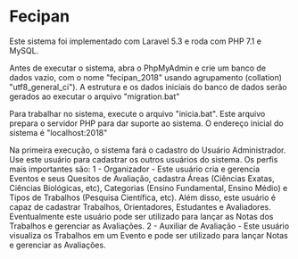 # Fecipan

Este sistema foi implementado com Laravel 5.3 e roda com PHP 7.1 e MySQL. 

Antes de executar o sistema, abra o PhpMyAdmin e crie um banco de dados vazio, com o nome "fecipan_2018" usando agrupamento (collation) "utf8_general_ci"). A estrutura e os dados iniciais do banco de dados serão gerados ao executar o arquivo "migration.bat"

Para trabalhar no sistema, execute o arquivo "inicia.bat". Este arquivo prepara o servidor PHP para dar suporte ao sistema. O endereço inicial do sistema é "localhost:2018"

Na primeira execução, o sistema fará o cadastro do Usuário Administrador. Use este usuário para cadastrar os outros usuários do sistema. Os perfis mais importantes são:
  1 - Organizador - Este usuário cria e gerencia Eventos e seus Quesitos de Avaliação, cadastra Áreas (Ciências Exatas, Ciências Biológicas, etc), Categorias (Ensino Fundamental, Ensino Médio) e Tipos de Trabalhos (Pesquisa Científica, etc). Além disso, este usuário é capaz de cadastrar Trabalhos, Orientadores, Estudantes e Avaliadores. Eventualmente este usuário pode ser utilizado para lançar as Notas dos Trabalhos e gerenciar as Avaliações.
  2 - Auxiliar de Avaliação - Este usuário visualiza os Trabalhos em um Evento e pode ser utilizado para lançar Notas e gerenciar as Avaliações.
